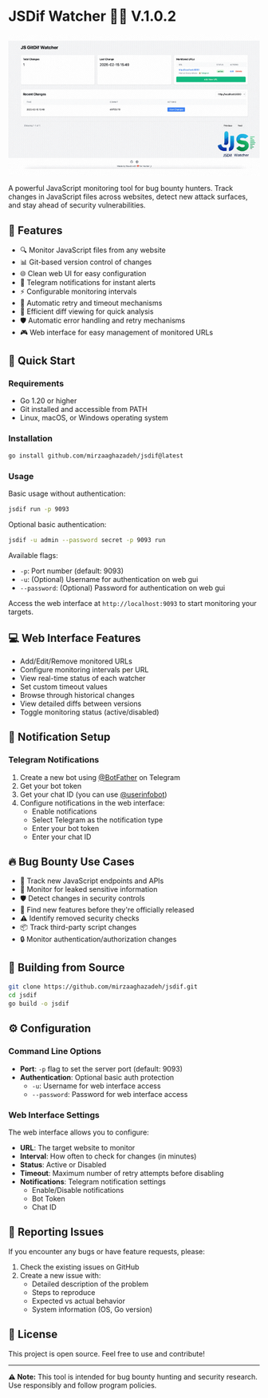 # JSDif Watcher 🕵️‍♂️ V.1.0.2

![Alt Text](showcase.gif)

A powerful JavaScript monitoring tool for bug bounty hunters. Track changes in JavaScript files across websites, detect new attack surfaces, and stay ahead of security vulnerabilities.

## 🎯 Features

- 🔍 Monitor JavaScript files from any website
- 📊 Git-based version control of changes
- 🌐 Clean web UI for easy configuration
- 🔔 Telegram notifications for instant alerts
- ⚡ Configurable monitoring intervals
- 🔄 Automatic retry and timeout mechanisms
- 📝 Efficient diff viewing for quick analysis
- 🛡️ Automatic error handling and retry mechanisms
- 🎮 Web interface for easy management of monitored URLs

## 🚀 Quick Start

### Requirements

- Go 1.20 or higher
- Git installed and accessible from PATH
- Linux, macOS, or Windows operating system

### Installation

```bash
go install github.com/mirzaaghazadeh/jsdif@latest
```

### Usage

Basic usage without authentication:
```bash
jsdif run -p 9093
```

Optional basic authentication:
```bash
jsdif -u admin --password secret -p 9093 run
```

Available flags:
- `-p`: Port number (default: 9093)
- `-u`: (Optional) Username for authentication on web gui
- `--password`: (Optional) Password for authentication on web gui

Access the web interface at `http://localhost:9093` to start monitoring your targets.

## 💻 Web Interface Features

- Add/Edit/Remove monitored URLs
- Configure monitoring intervals per URL
- View real-time status of each watcher
- Set custom timeout values
- Browse through historical changes
- View detailed diffs between versions
- Toggle monitoring status (active/disabled)

## 🔔 Notification Setup

### Telegram Notifications

1. Create a new bot using [@BotFather](https://t.me/botfather) on Telegram
2. Get your bot token
3. Get your chat ID (you can use [@userinfobot](https://t.me/userinfobot))
4. Configure notifications in the web interface:
   - Enable notifications
   - Select Telegram as the notification type
   - Enter your bot token
   - Enter your chat ID

## 🔥 Bug Bounty Use Cases

- 🎯 Track new JavaScript endpoints and APIs
- 🔑 Monitor for leaked sensitive information
- 🛡️ Detect changes in security controls
- 🚀 Find new features before they're officially released
- ⚠️ Identify removed security checks
- 📦 Track third-party script changes
- 🔒 Monitor authentication/authorization changes

## 🔨 Building from Source

```bash
git clone https://github.com/mirzaaghazadeh/jsdif.git
cd jsdif
go build -o jsdif
```

## ⚙️ Configuration

### Command Line Options

- **Port**: `-p` flag to set the server port (default: 9093)
- **Authentication**: Optional basic auth protection
  - `-u`: Username for web interface access
  - `--password`: Password for web interface access

### Web Interface Settings

The web interface allows you to configure:

- **URL**: The target website to monitor
- **Interval**: How often to check for changes (in minutes)
- **Status**: Active or Disabled
- **Timeout**: Maximum number of retry attempts before disabling
- **Notifications**: Telegram notification settings
  - Enable/Disable notifications
  - Bot Token
  - Chat ID

## 🐛 Reporting Issues

If you encounter any bugs or have feature requests, please:

1. Check the existing issues on GitHub
2. Create a new issue with:
   - Detailed description of the problem
   - Steps to reproduce
   - Expected vs actual behavior
   - System information (OS, Go version)

## 📝 License

This project is open source. Feel free to use and contribute!

---

**⚠️ Note:** This tool is intended for bug bounty hunting and security research. Use responsibly and follow program policies.
